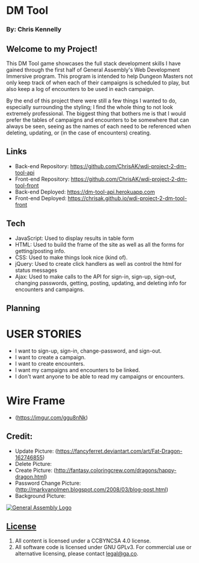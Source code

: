 
# DM Tool
### By: Chris Kennelly

## Welcome to my Project!

This DM Tool game showcases the full stack development skills I have gained through the first half of General Assembly's Web Development Immersive program. This program is intended to help Dungeon Masters not only keep track of when each of their campaigns is scheduled to play, but also keep a log of encounters to be used in each campaign.

By the end of this project there were still a few things I wanted to do, especially surrounding the styling; I find the whole thing to not look extremely professional. The biggest thing that bothers me is that I would prefer the tables of campaigns and encounters to be somewhere that can always be seen, seeing as the names of each need to be referenced when deleting, updating, or (in the case of encounters) creating.


## Links

- Back-end Repository: https://github.com/ChrisAK/wdi-project-2-dm-tool-api
- Front-end Repository: https://github.com/ChrisAK/wdi-project-2-dm-tool-front
- Back-end Deployed: https://dm-tool-api.herokuapp.com
- Front-end Deployed: https://chrisak.github.io/wdi-project-2-dm-tool-front

## Tech

- JavaScript: Used to display results in table form
- HTML: Used to build the frame of the site as well as all the forms for getting/posting info.
- CSS: Used to make things look nice (kind of).
- jQuery: Used to create click handlers as well as control the html for status messages
- Ajax: Used to make calls to the API for sign-in, sign-up, sign-out, changing passwords, getting, posting, updating, and deleting info for encounters and campaigns.

## Planning
# USER STORIES
- I want to sign-up, sign-in, change-password, and sign-out.
- I want to create a campaign.
- I want to create encounters.
- I want my campaigns and encounters to be linked.
- I don't want anyone to be able to read my campaigns or encounters.

# Wire Frame
- (https://imgur.com/ggu8nNk)

## Credit:
- Update Picture: (https://fancyferret.deviantart.com/art/Fat-Dragon-162746855)
- Delete Picture:
- Create Picture: (http://fantasy.coloringcrew.com/dragons/happy-dragon.html)
- Password Change Picture: (http://markvanolmen.blogspot.com/2008/03/blog-post.html)
- Background Picture:

[![General Assembly Logo](https://camo.githubusercontent.com/1a91b05b8f4d44b5bbfb83abac2b0996d8e26c92/687474703a2f2f692e696d6775722e636f6d2f6b6538555354712e706e67)](https://generalassemb.ly/education/web-development-immersive)

## [License](LICENSE)

1.  All content is licensed under a CC­BY­NC­SA 4.0 license.
1.  All software code is licensed under GNU GPLv3. For commercial use or
    alternative licensing, please contact legal@ga.co.

